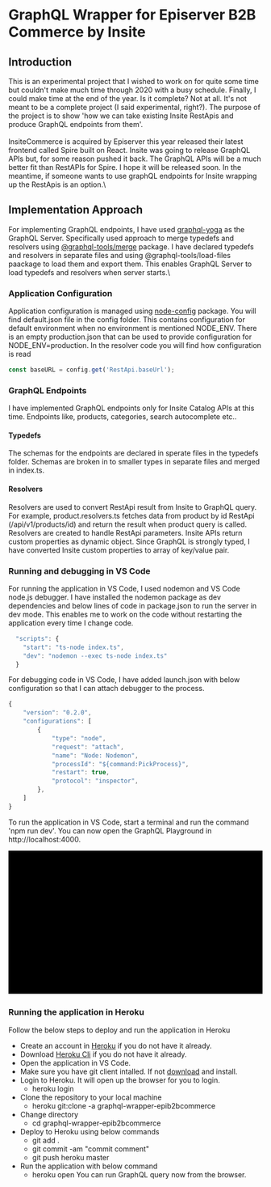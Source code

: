 # GraphQL Wrapper for Episerver B2B Commerce by Insite

## Introduction
This is an experimental project that I wished to work on for quite some time but couldn't make much time through 2020 with a busy schedule. Finally, I could make time at the end of the year. Is it complete? Not at all. It's not meant to be a complete project (I said experimental, right?). The purpose of the project is to show 'how we can take existing Insite RestApis and produce GraphQL endpoints from them'.\
\
InsiteCommerce is acquired by Episerver this year released their latest frontend called Spire built on React. Insite was going to release GraphQL APIs but, for some reason pushed it back. The GraphQL APIs will be a much better fit than RestAPIs for Spire. I hope it will be released soon. In the meantime, if someone wants to use graphQL endpoints for Insite wrapping up the RestApis is an option.\

## Implementation Approach
For implementing GraphQL endpoints, I have used [graphql-yoga](https://github.com/prisma-labs/graphql-yoga) as the GraphQL Server. Specifically used approach to merge typedefs and resolvers using [@graphql-tools/merge](https://www.graphql-tools.com/docs/schema-merging) package. I have declared typedefs and resolvers in separate files and using @graphql-tools/load-files paackage to load them and export them. This enables GraphQL Server to load typedefs and resolvers when server starts.\
### Application Configuration
Application configuration is managed using [node-config](https://github.com/lorenwest/node-config) package. You will find default.json file in the config folder. This contains configuration for default environment when no environment is mentioned NODE_ENV. There is an empty production.json that can be used to provide configuration for NODE_ENV=production. In the resolver code you will find how configuration is read 
```javascript
const baseURL = config.get('RestApi.baseUrl');
```

### GraphQL Endpoints
I have implemented GraphQL endpoints only for Insite Catalog APIs at this time. Endpoints like, products, categories, search autocomplete etc..
#### Typedefs
The schemas for the endpoints are declared in sperate files in the typedefs folder. Schemas are broken in to smaller types in separate files and merged in index.ts. 
#### Resolvers
Resolvers are used to convert RestApi result from Insite to GraphQL query. For example, product.resolvers.ts fetches data from product by id RestApi (/api/v1/products/id) and return the result when product query is called. Resolvers are created to handle RestApi parameters. Insite APIs return custom properties as dynamic object. Since GraphQL is strongly typed, I have converted Insite custom properties to array of key/value pair.
### Running and debugging in VS Code
For running the application in VS Code, I used nodemon and VS Code node.js debugger. I have installed the nodemon package as dev dependencies and below lines of code in package.json to run the server in dev mode. This enables me to work on the code without restarting the application every time I change code.
```Javascript
  "scripts": {
    "start": "ts-node index.ts",
    "dev": "nodemon --exec ts-node index.ts"
  }
```
For debugging code in VS Code, I have added launch.json with below configuration so that I can attach debugger to the process.
```Javascript
{
    "version": "0.2.0",
    "configurations": [
        {
            "type": "node",
            "request": "attach",
            "name": "Node: Nodemon",
            "processId": "${command:PickProcess}",
            "restart": true,
            "protocol": "inspector",
        },
    ]
}

```
To run the application in VS Code, start a terminal and run the command 'npm run dev'. You can now open the GraphQL Playground in http://localhost:4000.

![](graphql-wrapper.gif)

### Running the application in Heroku
Follow the below steps to deploy and run the application in Heroku
* Create an account in [Heroku](https://Heroku.com) if you do not have it already.
* Download [Heroku Cli](https://devcenter.heroku.com/articles/heroku-cli) if you do not have it already.
* Open the application in VS Code.
* Make sure you have git client intalled. If not [download](https://git-scm.com/) and install. 
* Login to Heroku. It will open up the browser for you to login.
  * heroku login
* Clone the repository to your local machine 
  * heroku git:clone -a graphql-wrapper-epib2bcommerce
* Change directory 
  * cd graphql-wrapper-epib2bcommerce
* Deploy to Heroku using below commands
  * git add .
  * git commit -am "commit comment"
  * git push heroku master
* Run the application with below command
  * heroku open
You can run GraphQL query now from the browser.
